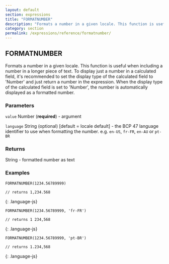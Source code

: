 ```yaml
---
layout: default
section: expressions
title: "FORMATNUMBER"
description: "Formats a number in a given locale. This function is useful when including a number in a longer piece of text. To display just a number in a calculated field, it&#39;s recommended to set the display type of the calculated field to &#39;Number&#39; and just return a number in the expression. When the display type of the calculated field is set to &#39;Number&#39;, the number is automatically displayed as a formatted number."
category: section
permalink: /expressions/reference/formatnumber/
---
```


## FORMATNUMBER

Formats a number in a given locale. This function is useful when including a number in a longer piece of text. To display just a number in a calculated field, it's recommended to set the display type of the calculated field to 'Number' and just return a number in the expression. When the display type of the calculated field is set to 'Number', the number is automatically displayed as a formatted number.

### Parameters

`value` Number (__required__) - argument

`language` String (optional)  [default = locale default] - the BCP 47 language identifier to use when formatting the number. e.g. `en-US`, `fr-FR`, `en-AU` or `pt-BR`

### Returns

String - formatted number as text

### Examples

~~~
FORMATNUMBER(1234.56789999)

// returns 1,234.568
~~~
{: .language-js}


~~~
FORMATNUMBER(1234.56789999, 'fr-FR')

// returns 1 234,568
~~~
{: .language-js}


~~~
FORMATNUMBER(1234.56789999, 'pt-BR')

// returns 1.234,568
~~~
{: .language-js}